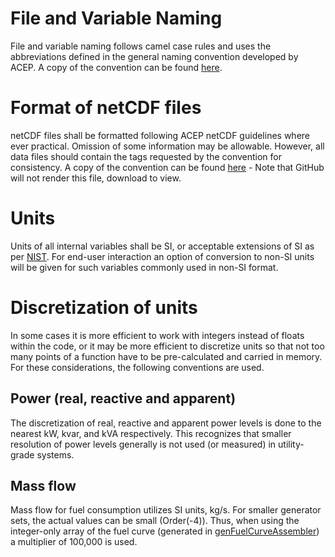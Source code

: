 # File and Variable Naming
File and variable naming follows camel case rules and uses the abbreviations defined in the general naming convention developed by ACEP. A copy of the convention can be found [here](/acep-uaf/MiGRIDS/blob/master/netCDF%20Naming%20Conventions.pdf).

# Format of netCDF files
netCDF files shall be formatted following ACEP netCDF guidelines where ever practical. Omission of some information may be allowable. However, all data files should contain the tags requested by the convention for consistency. A copy of the convention can be found [here](/acep-uaf/MiGRIDS/blob/master/netCDF%20convention.xlsx) - Note that GitHub will not render this file, download to view.

# Units
Units of all internal variables shall be SI, or acceptable extensions of SI as per [NIST](https://physics.nist.gov/cuu/Units/index.html). For end-user interaction an option of conversion to non-SI units will be given for such variables commonly used in non-SI format. 

# Discretization of units
In some cases it is more efficient to work with integers instead of floats within the code, or it may be more efficient to discretize units so that not too many points of a function have to be pre-calculated and carried in memory. For these considerations, the following conventions are used.

## Power (real, reactive and apparent)
The discretization of real, reactive and apparent power levels is done to the nearest kW, kvar, and kVA respectively. This recognizes that smaller resolution of power levels generally is not used (or measured) in utility-grade systems. 

## Mass flow
Mass flow for fuel consumption utilizes SI units,  kg/s. For smaller generator sets, the actual values can be small (Order(-4)). Thus, when using the integer-only array of the fuel curve (generated in [genFuelCurveAssembler](/acep-uaf/MiGRIDS/blob/master/MiGRIDS/Analyzer/CurveAssemblers/genFuelCurveAssembler.py)) a multiplier of 100,000 is used. 
